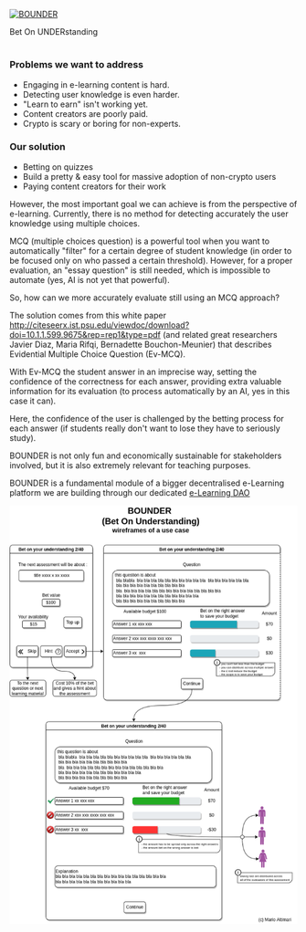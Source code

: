 [![BOUNDER](https://raw.githubusercontent.com/e-Learning-DAO/BOUNDER/main/Bounder-logo.png)](https://github.com/e-Learning-DAO)

Bet On UNDERstanding
#

### Problems we want to address  
- Engaging in e-learning content is hard.
- Detecting user knowledge is even harder.
- "Learn to earn" isn't working yet.
- Content creators are poorly paid.
- Crypto is scary or boring for non-experts.

### Our solution 
- Betting on quizzes
- Build a pretty & easy tool for massive adoption of non-crypto users
- Paying content creators for their work


However, the most important goal we can achieve is from the perspective of e-learning. Currently, there is no method for detecting accurately the user knowledge using multiple choices.

MCQ (multiple choices question) is a powerful tool when you want to automatically "filter" for a certain degree of student knowledge (in order to be focused only on who passed a certain threshold). However, for a proper evaluation, an "essay question" is still needed, which is impossible to automate (yes, AI is not yet that powerful).

So, how can we more accurately evaluate still using an MCQ approach?

The solution comes from this white paper http://citeseerx.ist.psu.edu/viewdoc/download?doi=10.1.1.599.9675&rep=rep1&type=pdf (and related great researchers Javier Diaz, Maria Rifqi, Bernadette Bouchon-Meunier) that describes Evidential Multiple Choice Question (Ev-MCQ).

With Ev-MCQ the student answer in an imprecise way, setting the confidence of the correctness for each answer, providing extra valuable information for its evaluation (to process automatically by an AI, yes in this case it can).

Here, the confidence of the user is challenged by the betting process for each answer (if students really don't want to lose they have to seriously study).

BOUNDER is not only fun and economically sustainable for stakeholders involved, but it is also extremely relevant for teaching purposes.

BOUNDER is a fundamental module of a bigger decentralised e-Learning platform we are building through our dedicated [e-Learning DAO](https://github.com/e-Learning-DAO)

[![BOUNDER](https://raw.githubusercontent.com/e-Learning-DAO/BOUNDER/main/BOUNDER-usecase.png)](https://github.com/e-Learning-DAO)
